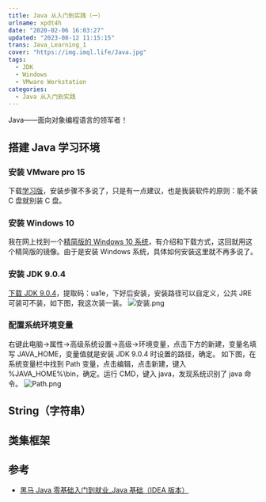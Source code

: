 ```yaml
---
title: Java 从入门到实践（一）
urlname: xpdt4h
date: "2020-02-06 16:03:27"
updated: "2023-08-12 11:15:15"
trans: Java_Learning_1
cover: "https://img.imql.life/Java.jpg"
tags:
  - JDK
  - Windows
  - VMware Workstation
categories:
  - Java 从入门到实践
---
```


Java——面向对象编程语言的领军者！

<!-- more -->

## 搭建 Java 学习环境

### 安装 VMware pro 15

下载[学习版](https://www.52pojie.cn/thread-1026907-1-1.html)，安装步骤不多说了，只是有一点建议，也是我装软件的原则：能不装 C 盘就别装 C 盘。

### 安装 Windows 10

我在网上找到一个[精简版的 Windows 10 系统](https://www.cnblogs.com/gxhunter/p/10290748.html)，有介绍和下载方式，这回就用这个精简版的镜像。由于是安装 Windows 系统，具体如何安装这里就不再多说了。

### 安装 JDK 9.0.4

[下载 JDK 9.0.4](https://pan.baidu.com/s/1R0Y6nDqlYxKvelV3dAtekQ)，提取码：ua1e，下好后安装，安装路径可以自定义，公共 JRE 可装可不装，如下图，我这次装一装。
![安装.png](https://img.imql.life/illustrations/19dd03061f4f0d1f19f2726760baea57.png)

### 配置系统环境变量

右键此电脑->属性->高级系统设置->高级->环境变量，点击下方的新建，变量名填写 JAVA_HOME，变量值就是安装 JDK 9.0.4 时设置的路径，确定。
如下图，在系统变量栏中找到 Path 变量，点击编辑，点击新建，键入 %JAVA_HOME%\bin，确定。运行 CMD，键入 java，发现系统识别了 java 命令。
![Path.png](https://img.imql.life/illustrations/de5c9e100f0c3ef2c44f0c6bf40af2b8.png)

## String（字符串）

## 类集框架

## 参考

- [黑马 Java 零基础入门到就业\_Java 基础（IDEA 版本）](https://www.bilibili.com/video/BV1Lf4y1U7Cz?p=9)
